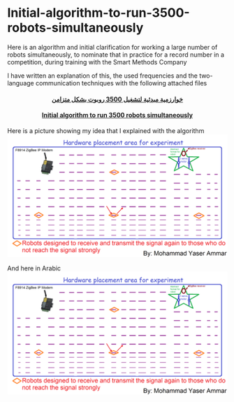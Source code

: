 # Initial-algorithm-to-run-3500-robots-simultaneously
Here is an algorithm and initial clarification for working a large number of robots simultaneously, to nominate that in practice for a record number in a competition, during training with the Smart Methods Company

I have written an explanation of this, the used frequencies and the two-language communication techniques with the following attached files

#### <p align="center"> [خوارزمية مبدئية لتشغيل 3500 روبوت بشكل متزامن](https://github.com/MohammadYAmmar/Initial-algorithm-to-run-3500-robots-simultaneously/blob/master/%D8%AE%D9%88%D8%A7%D8%B1%D8%B2%D9%85%D9%8A%D8%A9%20%D9%85%D8%A8%D8%AF%D8%A6%D9%8A%D8%A9%20%D9%84%D8%AA%D8%B4%D8%BA%D9%8A%D9%84%203500%20%D8%B1%D9%88%D8%A8%D9%88%D8%AA%20%D8%A8%D8%B4%D9%83%D9%84%20%D9%85%D8%AA%D8%B2%D8%A7%D9%85%D9%86.pdf)
</p>

#### <p align="center"> [Initial algorithm to run 3500 robots simultaneously](https://github.com/MohammadYAmmar/Initial-algorithm-to-run-3500-robots-simultaneously/blob/master/Initial%20algorithm%20to%20run%203500%20robots%20simultaneously.pdf)
</p>

Here is a picture showing my idea that I explained with the algorithm
![much-a image](https://github.com/MohammadYAmmar/Initial-algorithm-to-run-3500-robots-simultaneously/blob/master/An%20illustration%20of%20the%20algorithm%20and%20application.png) 

And here in Arabic
![much-a image](https://github.com/MohammadYAmmar/Initial-algorithm-to-run-3500-robots-simultaneously/blob/master/An%20illustration%20of%20the%20algorithm%20and%20application.png) 
